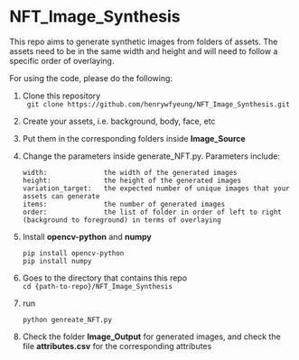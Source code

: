 # NFT_Image_Synthesis

This repo aims to generate synthetic images from folders of assets. The assets need to be in the same width and height and will need to follow a specific order of overlaying.

For using the code, please do the following:

1) Clone this repository \
   ` git clone https://github.com/henrywfyeung/NFT_Image_Synthesis.git`
2) Create your assets, i.e. background, body, face, etc
3) Put them in the corresponding folders inside **Image_Source**
4) Change the parameters inside generate_NFT.py. Parameters include:
    ```
    width:              the width of the generated images
    height:             the height of the generated images
    variation_target:   the expected number of unique images that your assets can generate
    items:              the number of generated images
    order:              the list of folder in order of left to right (background to foreground) in terms of overlaying
    ```
5) Install **opencv-python** and **numpy**
    
    ` pip install opencv-python ` \
    ` pip install numpy `
   
6) Goes to the directory that contains this repo \
   ` cd {path-to-repo}/NFT_Image_Synthesis `
7) run 
   
    `python genreate_NFT.py`

8) Check the folder **Image_Output** for generated images, and check the file **attributes.csv** for the corresponding attributes
